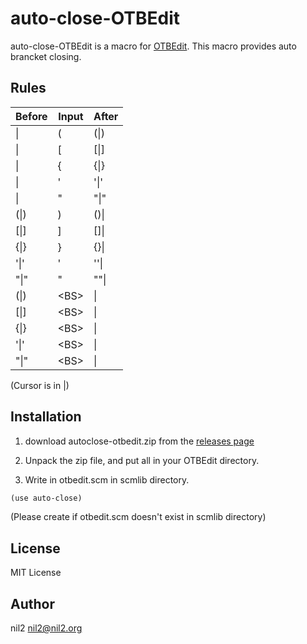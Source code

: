 auto-close-OTBEdit
==================

auto-close-OTBEdit is a macro for [OTBEdit](http://www.hi-ho.ne.jp/a_ogawa/otbedit/).
This macro provides auto brancket closing.

Rules
-----

| Before | Input  | After |
|--------|--------|-------|
| \|     | (      | (\|)  |
| \|     | [      | [\|]  |
| \|     | {      | {\|}  |
| \|     | '      | '\|'  |
| \|     | "      | "\|"  |
| (\|)   | )      | ()\|  |
| [\|]   | ]      | []\|  |
| {\|}   | }      | {}\|  |
| '\|'   | '      | ''\|  |
| "\|"   | "      | ""\|  |
| (\|)   | \<BS\> | \|    |
| [\|]   | \<BS\> | \|    |
| {\|}   | \<BS\> | \|    |
| '\|'   | \<BS\> | \|    |
| "\|"   | \<BS\> | \|    |

(Cursor is in |)

Installation
------------

1. download autoclose-otbedit.zip from the [releases page](https://github.com/nil-two/auto-close-otbedit/releases)

2. Unpack the zip file, and put all in your OTBEdit directory.

3. Write in otbedit.scm in scmlib directory.

```scm
(use auto-close)
```

(Please create if otbedit.scm doesn't exist in scmlib directory)

License
-------

MIT License

Author
------

nil2 <nil2@nil2.org>
